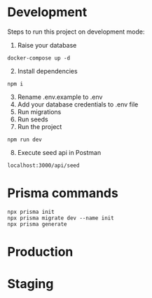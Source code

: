# Development
Steps to run this project on development mode:

1. Raise your database
```
docker-compose up -d
```
2. Install dependencies
```
npm i
```
3. Rename .env.example to .env
4. Add your database credentials to .env file
5. Run migrations
6. Run seeds
7. Run the project
```
npm run dev
```
8. Execute seed api in Postman
```
localhost:3000/api/seed
```
# Prisma commands
```
npx prisma init
npx prisma migrate dev --name init
npx prisma generate
```

# Production

# Staging